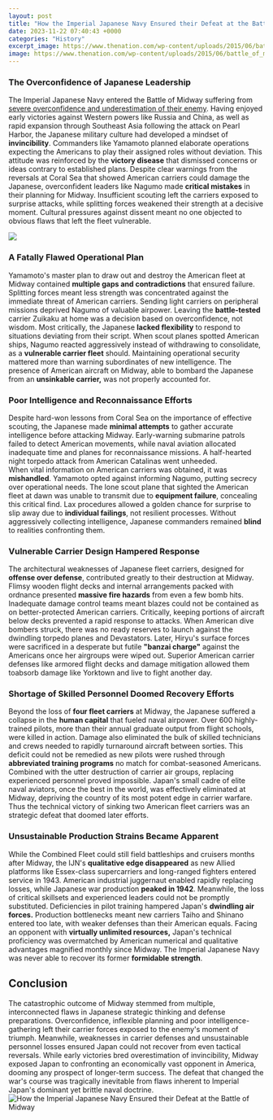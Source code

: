 ```yaml
---
layout: post
title: "How the Imperial Japanese Navy Ensured their Defeat at the Battle of Midway"
date: 2023-11-22 07:40:43 +0000
categories: "History"
excerpt_image: https://www.thenation.com/wp-content/uploads/2015/06/battle_of_midway_cc_img.jpg
image: https://www.thenation.com/wp-content/uploads/2015/06/battle_of_midway_cc_img.jpg
---
```


### The Overconfidence of Japanese Leadership
The Imperial Japanese Navy entered the Battle of Midway suffering from [severe overconfidence and underestimation of their enemy](https://yt.io.vn/collection/abele). Having enjoyed early victories against Western powers like Russia and China, as well as rapid expansion through Southeast Asia following the attack on Pearl Harbor, the Japanese military culture had developed a mindset of **invincibility**. Commanders like Yamamoto planned elaborate operations expecting the Americans to play their assigned roles without deviation. This attitude was reinforced by the **victory disease** that dismissed concerns or ideas contrary to established plans. 
Despite clear warnings from the reversals at Coral Sea that showed American carriers could damage the Japanese, overconfident leaders like Nagumo made **critical mistakes** in their planning for Midway. Insufficient scouting left the carriers exposed to surprise attacks, while splitting forces weakened their strength at a decisive moment. Cultural pressures against dissent meant no one objected to obvious flaws that left the fleet vulnerable.

![](https://preview.redd.it/j41ljmmszw251.jpg?auto=webp&amp;s=e920c91ec5d1f7eca9ad7546d3a6cff1b0510f62)
### A Fatally Flawed Operational Plan
Yamamoto's master plan to draw out and destroy the American fleet at Midway contained **multiple gaps and contradictions** that ensured failure. Splitting forces meant less strength was concentrated against the immediate threat of American carriers. Sending light carriers on peripheral missions deprived Nagumo of valuable airpower. Leaving the **battle-tested** carrier Zuikaku at home was a decision based on overconfidence, not wisdom. 
Most critically, the Japanese **lacked flexibility** to respond to situations deviating from their script. When scout planes spotted American ships, Nagumo reacted aggressively instead of withdrawing to consolidate, as a **vulnerable carrier fleet** should. Maintaining operational security mattered more than warning subordinates of new intelligence. The presence of American aircraft on Midway, able to bombard the Japanese from an **unsinkable carrier,** was not properly accounted for.
### Poor Intelligence and Reconnaissance Efforts
Despite hard-won lessons from Coral Sea on the importance of effective scouting, the Japanese made **minimal attempts** to gather accurate intelligence before attacking Midway. Early-warning submarine patrols failed to detect American movements, while naval aviation allocated inadequate time and planes for reconnaissance missions. A half-hearted night torpedo attack from American Catalinas went unheeded.  
When vital information on American carriers was obtained, it was **mishandled**. Yamamoto opted against informing Nagumo, putting secrecy over operational needs. The lone scout plane that sighted the American fleet at dawn was unable to transmit due to **equipment failure**, concealing this critical find. Lax procedures allowed a golden chance for surprise to slip away due to **individual failings**, not resilient processes. Without aggressively collecting intelligence, Japanese commanders remained **blind** to realities confronting them.
### Vulnerable Carrier Design Hampered Response
The architectural weaknesses of Japanese fleet carriers, designed for **offense over defense**, contributed greatly to their destruction at Midway. Flimsy wooden flight decks and internal arrangements packed with ordnance presented **massive fire hazards** from even a few bomb hits. Inadequate damage control teams meant blazes could not be contained as on better-protected American carriers. 
Critically, keeping portions of aircraft below decks prevented a rapid response to attacks. When American dive bombers struck, there was no ready reserves to launch against the dwindling torpedo planes and Devastators. Later, Hiryu's surface forces were sacrificed in a desperate but futile **"banzai charge"** against the Americans once her airgroups were wiped out. Superior American carrier defenses like armored flight decks and damage mitigation allowed them toabsorb damage like Yorktown and live to fight another day.
### Shortage of Skilled Personnel Doomed Recovery Efforts  
Beyond the loss of **four fleet carriers** at Midway, the Japanese suffered a collapse in the **human capital** that fueled naval airpower. Over 600 highly-trained pilots, more than their annual graduate output from flight schools, were killed in action. Damage also eliminated the bulk of skilled technicians and crews needed to rapidly turnaround aircraft between sorties.
This deficit could not be remedied as new pilots were rushed through **abbreviated training programs** no match for combat-seasoned Americans. Combined with the utter destruction of carrier air groups, replacing experienced personnel proved impossible. Japan's small cadre of elite naval aviators, once the best in the world, was effectively eliminated at Midway, depriving the country of its most potent edge in carrier warfare. Thus the technical victory of sinking two American fleet carriers was an strategic defeat that doomed later efforts.
### Unsustainable Production Strains Became Apparent
While the Combined Fleet could still field battleships and cruisers months after Midway, the IJN's **qualitative edge disappeared** as new Allied platforms like Essex-class supercarriers and long-ranged fighters entered service in 1943. American industrial juggernaut enabled rapidly replacing losses, while Japanese war production **peaked in 1942**. 
Meanwhile, the loss of critical skillsets and experienced leaders could not be promptly substituted. Deficiencies in pilot training hampered Japan's **dwindling air forces.** Production bottlenecks meant new carriers Taiho and Shinano entered too late, with weaker defenses than their American equals. Facing an opponent with **virtually unlimited resources,** Japan's technical proficiency was overmatched by American numerical and qualitative advantages magnified monthly since Midway. The Imperial Japanese Navy was never able to recover its former **formidable strength**.
## Conclusion
The catastrophic outcome of Midway stemmed from multiple, interconnected flaws in Japanese strategic thinking and defense preparations. Overconfidence, inflexible planning and poor intelligence-gathering left their carrier forces exposed to the enemy's moment of triumph. Meanwhile, weaknesses in carrier defenses and unsustainable personnel losses ensured Japan could not recover from even tactical reversals. While early victories bred overestimation of invincibility, Midway exposed Japan to confronting an economically vast opponent in America, dooming any prospect of longer-term success. The defeat that changed the war's course was tragically inevitable from flaws inherent to Imperial Japan's dominant yet brittle naval doctrine.
![How the Imperial Japanese Navy Ensured their Defeat at the Battle of Midway](https://www.thenation.com/wp-content/uploads/2015/06/battle_of_midway_cc_img.jpg)
